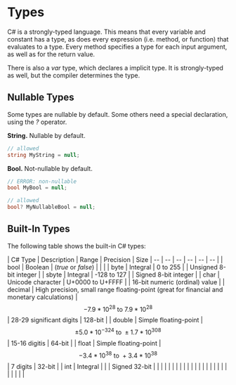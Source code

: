# Types

C# is a strongly-typed language. This means that every variable and constant has a type, as does every expression (i.e. method, or function) that evaluates to a type. Every method specifies a type for each input argument, as well as for the return value.
  
There is also a *var* type, which declares a implicit type. It is strongly-typed as well, but the compiler determines the type.

## Nullable Types

Some types are nullable by default. Some others need a special declaration, using the *?* operator.

**String.**  Nullable by default.

```csharp
// allowed
string MyString = null;
```

**Bool.** Not-nullable by default.

```csharp
// ERROR: non-nullable
bool MyBool = null;

// allowed
bool? MyNullableBool = null;
```

## Built-In Types

The following table shows the built-in C# types:

| C# Type | Description | Range | Precision | Size
| -- | -- | -- | -- | -- | -- |
| bool | Boolean | (*true* or *false*) | | |
| byte | Integral | 0 to 255 | | Unsigned 8-bit integer |
| sbyte | Integral | -128 to 127 | | Signed 8-bit integer |
| char | Unicode character | U+0000 to U+FFFF | | 16-bit numeric (ordinal) value |
| decimal | High precision, small range floating-point (great for financial and monetary calculations) | $$-7.9 * 10^{28}\ \text{to}\ 7.9 * 10^{28}$$| 28-29 significant digits | 128-bit |
| double | Simple floating-point | $$\pm5.0 * 10^{-324}\ \text{to}\ \pm1.7 * 10^{308}$$ | 15-16 digitis | 64-bit |
| float | Simple floating-point | $$-3.4*10^{38}\ \text{to}\ +3.4*10^{38}$$ | 7 digits | 32-bit |
| int | Integral |  |  | Signed 32-bit
|  |  |  |  |
|  |  |  |  |
|  |  |  |  |
|  |  |  |  |
|  |  |  |  |



